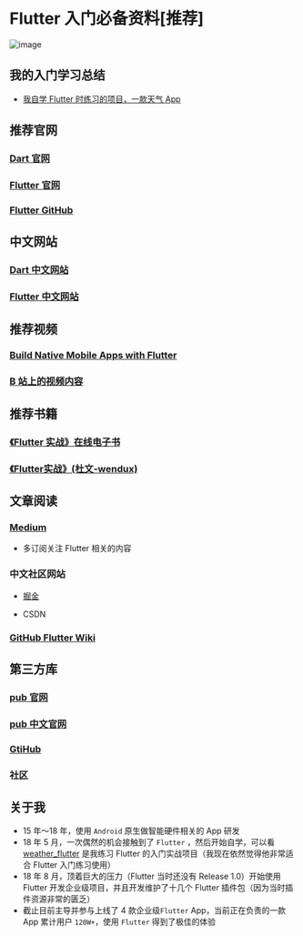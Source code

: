 # Flutter 入门必备资料[推荐]

![image](https://user-images.githubusercontent.com/8764899/115984572-573cfb80-a5da-11eb-82e7-8b69fb200f81.png)


## 我的入门学习总结

- [我自学 Flutter 时练习的项目，一款天气 App](https://github.com/yy1300326388/weather_flutter)

## 推荐官网

### [Dart 官网](https://dart.dev/)

### [Flutter 官网](https://flutter.dev/)

### [Flutter GitHub](https://github.com/flutter/flutter)

## 中文网站

### [Dart 中文网站](https://dart.cn/)

### [Flutter 中文网站](https://flutterchina.club/)

## 推荐视频

### [Build Native Mobile Apps with Flutter](https://classroom.udacity.com/courses/ud905)

### [B 站上的视频内容](https://space.bilibili.com/1698847208)

## 推荐书籍

### [《Flutter 实战》在线电子书](https://book.flutterchina.club/)

### [《Flutter实战》(杜文-wendux)](https://u.jd.com/QqWIKhR)

## 文章阅读

### [Medium](https://medium.com/)

- 多订阅关注 Flutter 相关的内容

### 中文社区网站

- [掘金](https://juejin.cn/tag/Flutter)

- CSDN

### [GitHub Flutter Wiki](https://github.com/flutter/flutter/wiki)

## 第三方库

### [pub 官网](https://pub.dev/)

### [pub 中文官网](https://pub.flutter-io.cn/)

### [GtiHub](https://github.com/search?q=)

### 社区

## 关于我

- 15 年～18 年，使用 `Android` 原生做智能硬件相关的  App 研发
- 18 年 5 月，一次偶然的机会接触到了 `Flutter` ，然后开始自学，可以看 [weather_flutter](https://github.com/yy1300326388/weather_flutter) 是我练习 Flutter 的入门实战项目（我现在依然觉得他非常适合 Flutter 入门练习使用）
- 18 年 8 月，顶着巨大的压力（Flutter 当时还没有 Release 1.0）开始使用 Flutter 开发企业级项目，并且开发维护了十几个 Flutter 插件包（因为当时插件资源非常的匮乏）
- 截止目前主导并参与上线了 4 款企业级`Flutter` App，当前正在负责的一款 App 累计用户 `120W+`，使用 `Flutter` 得到了极佳的体验

